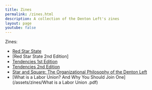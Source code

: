 ```yaml
---
title: Zines
permalink: /zines.html
description: A collection of the Denton Left's zines
layout: page
youtube: false
---
```


Zines:

- [Red Star State](/assets/zines/Red_Star_State.pdf)
- [Red Star State 2nd Edition]
- [Tendencies 1st Edition](/assets/zines/Tendencies_Ver1.pdf)
- [Tendencies 2nd Edition](/assets/zines/Tendency_Ver2.pdf)
- [Star and Square: The Organizational Philosophy of the Denton Left](/assets/zines/Star_and_Square-1.pdf)
- [What is a Labor Union? And Why You Should Join One](/assets/zines/What is a Labor Union .pdf)